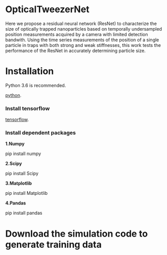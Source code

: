 # OpticalTweezerNet
Here we propose a residual neural network (ResNet) to characterize the size of optically trapped nanoparticles based on temporally undersampled position measurements acquired by a camera with limited detection bandwith. Using the time series measurements of the position of a single particle in traps with both strong and weak stiffnesses, this work tests the performance of the ResNet in accurately determining particle size.

# Installation
Python 3.6 is recommended.


[python](https:www.python.org/).


### Install tensorflow


[tensorflow](https://www.tensorflow.org/).


### Install dependent packages
**1.Numpy**


pip install numpy


**2.Scipy**


pip install Scipy


**3.Matplotlib**


pip install Matplotlib


**4.Pandas**


pip install pandas


# Download the simulation code to generate training data
